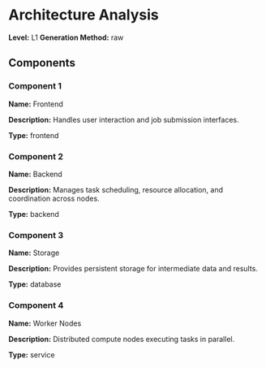 # Architecture Analysis

**Level:** L1
**Generation Method:** raw

## Components

### Component 1

**Name:** Frontend

**Description:** Handles user interaction and job submission interfaces.

**Type:** frontend

### Component 2

**Name:** Backend

**Description:** Manages task scheduling, resource allocation, and coordination across nodes.

**Type:** backend

### Component 3

**Name:** Storage

**Description:** Provides persistent storage for intermediate data and results.

**Type:** database

### Component 4

**Name:** Worker Nodes

**Description:** Distributed compute nodes executing tasks in parallel.

**Type:** service

